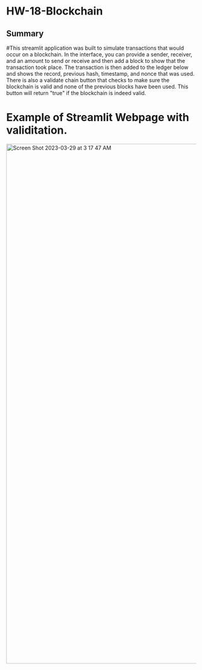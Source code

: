 # HW-18-Blockchain

## Summary

#This streamlit application was built to simulate transactions that would occur on a blockchain. In the interface, you can provide a sender, receiver, and an amount to send or receive and then add a block to show that the transaction took place. The transaction is then added to the ledger below and shows the record, previous hash, timestamp, and nonce that was used. There is also a validate chain button that checks to make sure the blockchain is valid and none of the previous blocks have been used. This button will return "true" if the blockchain is indeed valid. 

# Example of Streamlit Webpage with validitation.

<img width="1374" alt="Screen Shot 2023-03-29 at 3 17 47 AM" src="https://user-images.githubusercontent.com/112914705/228456746-27466a42-e3df-4b61-a7c7-64c074ff1cb6.png">


